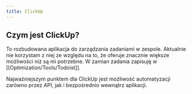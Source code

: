 ```yaml
---
title: ClickUp
---
```


## Czym jest ClickUp?
To rozbudowana aplikacja do zarządzania zadaniami w zespole. Aktualnie nie korzystam z niej ze względu na to, że oferuje znacznie większe możliwości niż są mi potrzebne. W zamian zadania zapisuję w [[Optimization/Tools/Todoist]].

Najważniejszym punktem dla ClickUp jest możliwość automatyzacji zarówno przez API, jak i bezpośrednio wewnątrz aplikacji. 